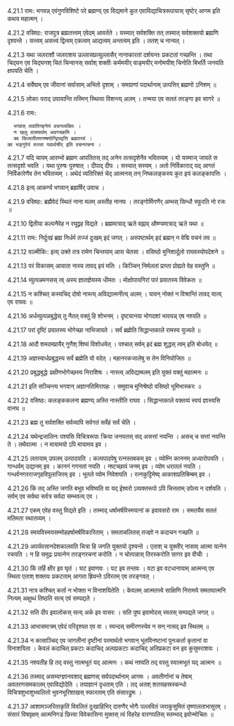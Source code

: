 4.21.1
रामः:
भगवन्न् एवंगुणविशिष्टे परे ब्रह्मण्य् एव विद्यमाने कुत एवाविद्याचित्ररूपायास् सृष्टेर् आगम इति कथय महात्मन् ।


4.21.2
वसिष्ठः:
राजपुत्र ब्रह्मतत्त्वम् एवेदम् आवर्तते ।
	यस्मात् सर्वशक्ति तत् तस्मात् सर्वशक्तयो ब्रह्मणि दृश्यन्ते ।
	सत्त्वम् असत्त्वं द्वित्वम् एकत्वम् आद्यत्वम् अन्तत्वम् इति ।
	ततश् च नान्यत् ।


4.21.3
यथा जलराशौ जलराशय उल्लासप्रत्युल्लासैर् नानाकारतां दर्शयन्तः प्रकटतां गच्छन्ति ।
	तथा चिद्घन एव चिद्घनश् चितं चिन्वानस् सर्वाश् शक्तीः कर्ममयीर् वाङ्मयीर् मनोमयीश् चिनोति बिभर्ति जनयति क्षपयति चेति ।


4.21.4
सर्वेषाम् एव जीवानां सर्वासाम् अभितो दृशाम् ।
समग्राणां पदार्थानाम् उत्पत्तिर् ब्रह्मणो ऽनिशम् ॥


4.21.5
लोकाः पराद् उपायान्ति तस्मिन् स्थित्वा विशन्त्य् अलम् ।
तन्मया एव सततं तरङ्गा इव सागरे ॥


4.21.6
रामः:

	  भगवंस् तवातिगहनेयं वचनव्यक्तिः ।
	  न खलु वाक्यार्थम् अवगच्छामि ।
	  क्व किलातीतमनष्षष्ठेन्द्रियवृत्ति ब्रह्मतत्त्वं ।
	क्व भङ्गुरेयं तज्जा पदार्थश्रीर् इति वचनरचना ।


4.21.7
यदि चायम् आरम्भो ब्रह्मण आपतितस् तद् अनेन तत्सदृशेनैव भवितव्यम् ।
	यो यस्माज् जायते स तत्सदृशो भवति ।
	यथा पुरुषः पुरुषात् ।
	दीपाद् दीपः । सस्यात् सस्यम् ।
	अतो निर्विकाराद् यद् आगतं निर्विकारेणैव तेन भवितव्यम् ।
	अथेदं व्यतिरिक्तं चेद् आत्मनस् तन् निष्कलङ्कस्य कुत इयं कलङ्कापत्तिः ।


4.21.8
इत्य् आकर्ण्य भगवान् ब्रह्मर्षिर् उवाच ।


4.21.9
वसिष्ठः:
ब्रह्मैवेदं स्थितं नाना मलम् अस्तीह नानघ ।
तरङ्गोर्मिगणैर् अम्भस् सिन्धौ स्फुरति नो रजः ॥


4.21.10
द्वितीया कल्पनैवेह न रघूद्वह विद्यते ।
ब्रह्ममात्राद् ऋते वह्नाव् औष्ण्यमात्राद् ऋते यथा ॥


4.21.11
रामः:
निर्दुःखं ब्रह्म निर्धर्म तज्जं दुःखम् इदं जगत् ।
अस्पष्टार्थम् इदं ब्रह्मन् न वेद्मि वचनं तव ॥


4.21.12
वाल्मीकिः:
इत्य् उक्ते तत्र रामेण चिन्तयाम् आस चेतसा ।
वसिष्ठो मुनिशार्दूलो राघवस्योपदेशने ॥


4.21.13
परं विकासम् आयाता नास्य तावद् इयं मतिः ।
किञ्चिन् निर्मलतां प्राप्ता प्रोह्यते वेह वस्तुनि ॥


4.21.14
व्युत्पन्नमनसस् त्व् अस्य ज्ञातज्ञेयस्य धीमतः ।
मोक्षोपायगिरां पारं प्रयातस्य विवेकतः ॥


4.21.15
न कश्चित् कस्यचिद् दोषो नास्त्य् अविद्यात्मनीत्य् अलम् ।
यावन् नोक्तं न विश्रान्तिं तावद् यात्य् एव राघवः ॥


4.21.16
अर्धव्युत्पन्नबुद्धेस् तु नैतत् वक्तुं हि शोभनम् ।
दृष्ट्यानया भोगदशां भावयन्न् एष नश्यति ॥


4.21.17
परां दृष्टिं प्रयातस्य भोगेच्छा नाभिजायते ।
सर्वं ब्रह्मेति सिद्धान्तकाले रामस्य युज्यते ॥


4.21.18
आदौ शमदमप्रायैर् गुणैश् शिष्यं विशोधयेत् ।
पश्चात् सर्वम् इदं ब्रह्म शुद्धस् त्वम् इति बोधयेत् ॥


4.21.19
अज्ञस्यार्धप्रबुद्धस्य सर्वं ब्रह्मेति यो वदेत् ।
महानरकजालेषु स तेन विनियोजितः ॥


4.21.20
प्रबुद्धबुद्धेः प्रक्षीणभोगेच्छस्य निराशिषः ।
नास्त्य् अविद्यामलम् इति युक्तं वक्तुं महात्मनः ॥


4.21.21
इति सञ्चिन्त्य भगवान् अज्ञानतिमिरापहः ।
समुवाच मुनिश्रेष्ठो वसिष्ठो भूमिभास्करः ॥


4.21.22
वसिष्ठः:
कलङ्ककलना ब्रह्मण्य् अस्ति नास्तीति राघव ।
सिद्धान्तकाले वक्तव्यं स्वयं ज्ञास्यसि वानघ ॥


4.21.23
ब्रह्म तु सर्वशक्ति सर्वव्यापि सर्वगतं सर्वेहं सर्वं चेति ।


4.21.24
यथेन्द्रजालिनः पश्यसि विचित्ररूपाः क्रिया जनयतस् सद् असत्तां नयन्ति ।
	असच् च सत्तां नयन्ति ते ।
	तथैवात्मा ।
	न मायामयो ऽपि मायामय इव । 


4.21.25
लतायाम् उपलम् उत्पादयति ।
	कल्पपादपेषु रत्नस्तबकम् इव ।
	व्योम्नि काननम् अध्यारोपयति ।
	गान्धर्वम् उद्यानम् इव ।
	काननं गगनतां नयति ।
	नष्टच्छायं जनम् इव ।
	व्योम धरातलं नयति ।
	गन्धर्वनगरराजगृहविपुलाजिरम् इव ।
	भूतले व्योम निवेशयति ।
	रत्नकुट्टिमेष्व् आकाशप्रतिबिम्बम् इव ।


4.21.26
किं तद् अस्ति जगति बभूव भविष्यति वा यद् ईश्वरो ऽव्यक्तरूपो ऽपि चित्तताम् उपेत्य न दर्शयति ।
	सर्वम् एव सर्वथा सर्वत्र सर्वदा सम्भवत्य् एव ।


4.21.27
एकम् एवेह वस्तु विद्यते इति ।
	तस्माद् धर्षामर्षविस्मयानां क इवावसरो राम ।
	समतयैव सततं मतिमता स्थातव्यम् ।


4.21.28
स्मयविस्मयसम्मोहहर्षामर्षविकारिताम् ।
समताचलितस् तज्ज्ञो न कदाचन गच्छति ॥


4.21.29
अपर्यवसानदेशकालवति चित्रा हि जगति युक्तयो दृश्यन्ते ।
	एताश् च युक्तीर् नासाव् आत्मा यत्नेन रचयति ।
	न हि समुद्रः प्रयत्नेन तरङ्गरचनां करोति ।
	न चोत्पन्नास् तिरस्करोति सागर इव वीचीः ।


4.21.30
किं तर्हि क्षीर इव घृतं ।
	घट इवाणवः ।
	पट इव तन्तवः ।
	वटा इव वटधानायाम् आत्मन्य् एव स्थिता एताश् शक्तयः प्रकटताम् आगता ह्रियन्ते ऽविरतम् एव तरङ्गवत् ।


4.21.31
नात्र कश्चित् कर्ता न भोक्ता न विनाशयितेति ।
	केवलम् आत्मतत्त्वे साक्षिणि निरामये समतयात्मनि नित्यम् अक्षुब्धं तिष्ठति सत्य् एवं सम्पद्यते ।


4.21.32
सति दीप इवालोकस् सत्य् अर्क इव वासरः ।
सति पुष्प इवामोदस् स्वतस् सम्पद्यते जगत् ॥


4.21.33
आभासमात्रम् एवेदं परिदृश्यत एव वा ।
स्पन्दस् समीरणस्येव न सन् नासद् इव स्थितम् ॥


4.21.34
न कासाञ्चिद् एव जागतीनां दृष्टीनां परमार्थतो भगवान् भूतविनष्टानां पुनःकर्ता कृतानां वा विनाशयिता ।
	केवलं कदाचित् प्रकटाः कदाचिद् अल्पप्रकटाः कदाचिद् अतिप्रकटा वन इव कुसुमराशयः ।


4.21.35
नश्यतीह हि तद् वस्तु नात्मभूतं यद् आत्मनः ।
कथं नश्यति तद् वस्तु स्वात्मभूतं यद् आत्मनः ॥


4.21.36
तस्माद् असम्यग्ज्ञानवशाद् ब्रह्मणस् सर्वपदार्थानाम् आगमः ।
	अवतीर्णानां च तेषाम् अवतरणसमकालम् एवाविद्योदेति ।
	तयाज्ञानं दृधताम् एति ।
	तद् अतश् शतसहस्रस्कन्धो विचित्रशुभाशुभवलितो भुवनभूरिशाखस् स्फारताम् एति संसारद्रुमः ।


4.21.37
आशामञ्जरिताकृतिं विवलितं दुःखाहिभिर् दारुणैर् भोगैः पल्लवितं जराकुसुमितं तृष्णालताभासुरम् ।
संसारं विषवृक्षम् आत्मनिगडं छित्त्वा विवेकासिना मुक्तस् त्वं विहरेह वारणपतिस् स्तम्भाद् इवोन्मोचितः ॥


